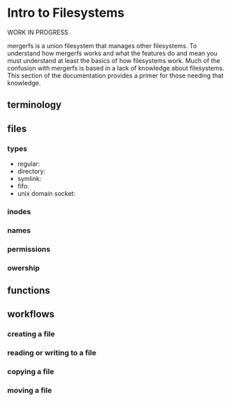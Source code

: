 # Intro to Filesystems

WORK IN PROGRESS

mergerfs is a union filesystem that manages other filesystems. To
understand how mergerfs works and what the features do and mean you
must understand at least the basics of how filesystems work. Much of
the confusion with mergerfs is based in a lack of knowledge about
filesystems. This section of the documentation provides a primer for
those needing that knowledge.


## terminology


## files

### types

* regular:
* directory:
* symlink:
* fifo:
* unix domain socket:


### inodes

### names

### permissions

### owership


## functions


## workflows

### creating a file

### reading or writing to a file

### copying a file

### moving a file
